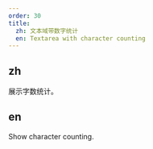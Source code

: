 ```yaml
---
order: 30
title:
  zh: 文本域带数字统计
  en: Textarea with character counting
---
```


## zh

展示字数统计。

## en

Show character counting.
